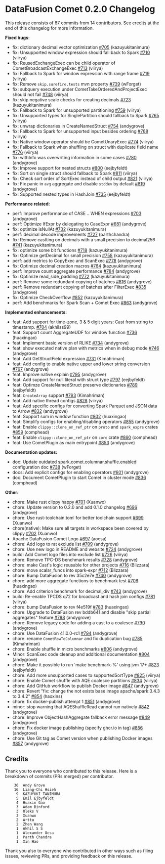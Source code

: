 <!--
Licensed to the Apache Software Foundation (ASF) under one
or more contributor license agreements.  See the NOTICE file
distributed with this work for additional information
regarding copyright ownership.  The ASF licenses this file
to you under the Apache License, Version 2.0 (the
"License"); you may not use this file except in compliance
with the License.  You may obtain a copy of the License at

  http://www.apache.org/licenses/LICENSE-2.0

Unless required by applicable law or agreed to in writing,
software distributed under the License is distributed on an
"AS IS" BASIS, WITHOUT WARRANTIES OR CONDITIONS OF ANY
KIND, either express or implied.  See the License for the
specific language governing permissions and limitations
under the License.
-->

# DataFusion Comet 0.2.0 Changelog

This release consists of 87 commits from 14 contributors. See credits at the end of this changelog for more information.

**Fixed bugs:**

- fix: dictionary decimal vector optimization [#705](https://github.com/apache/datafusion-comet/pull/705) (kazuyukitanimura)
- fix: Unsupported window expression should fall back to Spark [#710](https://github.com/apache/datafusion-comet/pull/710) (viirya)
- fix: ReusedExchangeExec can be child operator of CometBroadcastExchangeExec [#713](https://github.com/apache/datafusion-comet/pull/713) (viirya)
- fix: Fallback to Spark for window expression with range frame [#719](https://github.com/apache/datafusion-comet/pull/719) (viirya)
- fix: Remove `skip.surefire.tests` mvn property [#739](https://github.com/apache/datafusion-comet/pull/739) (wForget)
- fix: subquery execution under CometTakeOrderedAndProjectExec should not fail [#748](https://github.com/apache/datafusion-comet/pull/748) (viirya)
- fix: skip negative scale checks for creating decimals [#723](https://github.com/apache/datafusion-comet/pull/723) (kazuyukitanimura)
- fix: Fallback to Spark for unsupported partitioning [#759](https://github.com/apache/datafusion-comet/pull/759) (viirya)
- fix: Unsupported types for SinglePartition should fallback to Spark [#765](https://github.com/apache/datafusion-comet/pull/765) (viirya)
- fix: unwrap dictionaries in CreateNamedStruct [#754](https://github.com/apache/datafusion-comet/pull/754) (andygrove)
- fix: Fallback to Spark for unsupported input besides ordering [#768](https://github.com/apache/datafusion-comet/pull/768) (viirya)
- fix: Native window operator should be CometUnaryExec [#774](https://github.com/apache/datafusion-comet/pull/774) (viirya)
- fix: Fallback to Spark when shuffling on struct with duplicate field name [#776](https://github.com/apache/datafusion-comet/pull/776) (viirya)
- fix: withInfo was overwriting information in some cases [#780](https://github.com/apache/datafusion-comet/pull/780) (andygrove)
- fix: Improve support for nested structs [#800](https://github.com/apache/datafusion-comet/pull/800) (eejbyfeldt)
- fix: Sort on single struct should fallback to Spark [#811](https://github.com/apache/datafusion-comet/pull/811) (viirya)
- fix: Check sort order of SortExec instead of child output [#821](https://github.com/apache/datafusion-comet/pull/821) (viirya)
- fix: Fix panic in `avg` aggregate and disable `stddev` by default [#819](https://github.com/apache/datafusion-comet/pull/819) (andygrove)
- fix: Supported nested types in HashJoin [#735](https://github.com/apache/datafusion-comet/pull/735) (eejbyfeldt)

**Performance related:**

- perf: Improve performance of CASE .. WHEN expressions [#703](https://github.com/apache/datafusion-comet/pull/703) (andygrove)
- perf: Optimize IfExpr by delegating to CaseExpr [#681](https://github.com/apache/datafusion-comet/pull/681) (andygrove)
- fix: optimize isNullAt [#732](https://github.com/apache/datafusion-comet/pull/732) (kazuyukitanimura)
- perf: decimal decode improvements [#727](https://github.com/apache/datafusion-comet/pull/727) (parthchandra)
- fix: Remove castting on decimals with a small precision to decimal256 [#741](https://github.com/apache/datafusion-comet/pull/741) (kazuyukitanimura)
- fix: optimize some bit functions [#718](https://github.com/apache/datafusion-comet/pull/718) (kazuyukitanimura)
- fix: Optimize getDecimal for small precision [#758](https://github.com/apache/datafusion-comet/pull/758) (kazuyukitanimura)
- perf: add metrics to CopyExec and ScanExec [#778](https://github.com/apache/datafusion-comet/pull/778) (andygrove)
- fix: Optimize decimal creation macros [#764](https://github.com/apache/datafusion-comet/pull/764) (kazuyukitanimura)
- perf: Improve count aggregate performance [#784](https://github.com/apache/datafusion-comet/pull/784) (andygrove)
- fix: Optimize read_side_padding [#772](https://github.com/apache/datafusion-comet/pull/772) (kazuyukitanimura)
- perf: Remove some redundant copying of batches [#816](https://github.com/apache/datafusion-comet/pull/816) (andygrove)
- perf: Remove redundant copying of batches after FilterExec [#835](https://github.com/apache/datafusion-comet/pull/835) (andygrove)
- fix: Optimize CheckOverflow [#852](https://github.com/apache/datafusion-comet/pull/852) (kazuyukitanimura)
- perf: Add benchmarks for Spark Scan + Comet Exec [#863](https://github.com/apache/datafusion-comet/pull/863) (andygrove)

**Implemented enhancements:**

- feat: Add support for time-zone, 3 & 5 digit years: Cast from string to timestamp. [#704](https://github.com/apache/datafusion-comet/pull/704) (akhilss99)
- feat: Support count AggregateUDF for window function [#736](https://github.com/apache/datafusion-comet/pull/736) (huaxingao)
- feat: Implement basic version of RLIKE [#734](https://github.com/apache/datafusion-comet/pull/734) (andygrove)
- feat: show executed native plan with metrics when in debug mode [#746](https://github.com/apache/datafusion-comet/pull/746) (andygrove)
- feat: Add GetStructField expression [#731](https://github.com/apache/datafusion-comet/pull/731) (Kimahriman)
- feat: Add config to enable native upper and lower string conversion [#767](https://github.com/apache/datafusion-comet/pull/767) (andygrove)
- feat: Improve native explain [#795](https://github.com/apache/datafusion-comet/pull/795) (andygrove)
- feat: Add support for null literal with struct type [#797](https://github.com/apache/datafusion-comet/pull/797) (eejbyfeldt)
- feat: Optimze CreateNamedStruct preserve dictionaries [#789](https://github.com/apache/datafusion-comet/pull/789) (eejbyfeldt)
- feat: `CreateArray` support [#793](https://github.com/apache/datafusion-comet/pull/793) (Kimahriman)
- feat: Add native thread configs [#828](https://github.com/apache/datafusion-comet/pull/828) (viirya)
- feat: Add specific configs for converting Spark Parquet and JSON data to Arrow [#832](https://github.com/apache/datafusion-comet/pull/832) (andygrove)
- feat: Support sum in window function [#802](https://github.com/apache/datafusion-comet/pull/802) (huaxingao)
- feat: Simplify configs for enabling/disabling operators [#855](https://github.com/apache/datafusion-comet/pull/855) (andygrove)
- feat: Enable `clippy::clone_on_ref_ptr` on `proto` and `spark_exprs` crates [#859](https://github.com/apache/datafusion-comet/pull/859) (comphead)
- feat: Enable `clippy::clone_on_ref_ptr` on `core` crate [#860](https://github.com/apache/datafusion-comet/pull/860) (comphead)
- feat: Use CometPlugin as main entrypoint [#853](https://github.com/apache/datafusion-comet/pull/853) (andygrove)

**Documentation updates:**

- doc: Update outdated spark.comet.columnar.shuffle.enabled configuration doc [#738](https://github.com/apache/datafusion-comet/pull/738) (wForget)
- docs: Add explicit configs for enabling operators [#801](https://github.com/apache/datafusion-comet/pull/801) (andygrove)
- doc: Document CometPlugin to start Comet in cluster mode [#836](https://github.com/apache/datafusion-comet/pull/836) (comphead)

**Other:**

- chore: Make rust clippy happy [#701](https://github.com/apache/datafusion-comet/pull/701) (Xuanwo)
- chore: Update version to 0.2.0 and add 0.1.0 changelog [#696](https://github.com/apache/datafusion-comet/pull/696) (andygrove)
- chore: Use rust-toolchain.toml for better toolchain support [#699](https://github.com/apache/datafusion-comet/pull/699) (Xuanwo)
- chore(native): Make sure all targets in workspace been covered by clippy [#702](https://github.com/apache/datafusion-comet/pull/702) (Xuanwo)
- Apache DataFusion Comet Logo [#697](https://github.com/apache/datafusion-comet/pull/697) (aocsa)
- chore: Add logo to rat exclude list [#709](https://github.com/apache/datafusion-comet/pull/709) (andygrove)
- chore: Use new logo in README and website [#724](https://github.com/apache/datafusion-comet/pull/724) (andygrove)
- build: Add Comet logo files into exclude list [#726](https://github.com/apache/datafusion-comet/pull/726) (viirya)
- chore: Remove TPC-DS benchmark results [#728](https://github.com/apache/datafusion-comet/pull/728) (andygrove)
- chore: make Cast's logic reusable for other projects [#716](https://github.com/apache/datafusion-comet/pull/716) (Blizzara)
- chore: move scalar_funcs into spark-expr [#712](https://github.com/apache/datafusion-comet/pull/712) (Blizzara)
- chore: Bump DataFusion to rev 35c2e7e [#740](https://github.com/apache/datafusion-comet/pull/740) (andygrove)
- chore: add more aggregate functions to benchmark test [#706](https://github.com/apache/datafusion-comet/pull/706) (huaxingao)
- chore: Add criterion benchmark for decimal_div [#743](https://github.com/apache/datafusion-comet/pull/743) (andygrove)
- build: Re-enable TPCDS q72 for broadcast and hash join configs [#781](https://github.com/apache/datafusion-comet/pull/781) (viirya)
- chore: bump DataFusion to rev f4e519f [#783](https://github.com/apache/datafusion-comet/pull/783) (huaxingao)
- chore: Upgrade to DataFusion rev bddb641 and disable "skip partial aggregates" feature [#788](https://github.com/apache/datafusion-comet/pull/788) (andygrove)
- chore: Remove legacy code for adding a cast to a coalesce [#790](https://github.com/apache/datafusion-comet/pull/790) (andygrove)
- chore: Use DataFusion 41.0.0-rc1 [#794](https://github.com/apache/datafusion-comet/pull/794) (andygrove)
- chore: rename `CometRowToColumnar` and fix duplication bug [#785](https://github.com/apache/datafusion-comet/pull/785) (Kimahriman)
- chore: Enable shuffle in micro benchmarks [#806](https://github.com/apache/datafusion-comet/pull/806) (andygrove)
- Minor: ScanExec code cleanup and additional documentation [#804](https://github.com/apache/datafusion-comet/pull/804) (andygrove)
- chore: Make it possible to run 'make benchmark-%' using jvm 17+ [#823](https://github.com/apache/datafusion-comet/pull/823) (eejbyfeldt)
- chore: Add more unsupported cases to supportedSortType [#825](https://github.com/apache/datafusion-comet/pull/825) (viirya)
- chore: Enable Comet shuffle with AQE coalesce partitions [#834](https://github.com/apache/datafusion-comet/pull/834) (viirya)
- chore: Add GitHub workflow to publish Docker image [#847](https://github.com/apache/datafusion-comet/pull/847) (andygrove)
- chore: Revert "fix: change the not exists base image apache/spark:3.4.3 to 3.4.2" [#854](https://github.com/apache/datafusion-comet/pull/854) (haoxins)
- chore: fix docker-publish attempt 1 [#851](https://github.com/apache/datafusion-comet/pull/851) (andygrove)
- minor: stop warning that AQEShuffleRead cannot run natively [#842](https://github.com/apache/datafusion-comet/pull/842) (andygrove)
- chore: Improve ObjectHashAggregate fallback error message [#849](https://github.com/apache/datafusion-comet/pull/849) (andygrove)
- chore: Fix docker image publishing (specify ghcr.io in tag) [#856](https://github.com/apache/datafusion-comet/pull/856) (andygrove)
- chore: Use Git tag as Comet version when publishing Docker images [#857](https://github.com/apache/datafusion-comet/pull/857) (andygrove)

## Credits

Thank you to everyone who contributed to this release. Here is a breakdown of commits (PRs merged) per contributor.

```
    36	Andy Grove
    16	Liang-Chi Hsieh
     9	KAZUYUKI TANIMURA
     5	Emil Ejbyfeldt
     4	Huaxin Gao
     3	Adam Binford
     3	Oleks V
     3	Xuanwo
     2	Arttu
     2	Zhen Wang
     1	Akhil S S
     1	Alexander Ocsa
     1	Parth Chandra
     1	Xin Hao
```

Thank you also to everyone who contributed in other ways such as filing issues, reviewing PRs, and providing feedback on this release.
